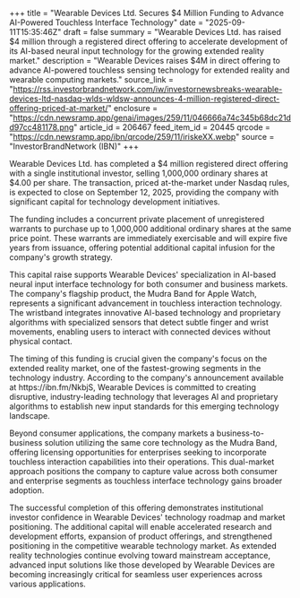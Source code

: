 +++
title = "Wearable Devices Ltd. Secures $4 Million Funding to Advance AI-Powered Touchless Interface Technology"
date = "2025-09-11T15:35:46Z"
draft = false
summary = "Wearable Devices Ltd. has raised $4 million through a registered direct offering to accelerate development of its AI-based neural input technology for the growing extended reality market."
description = "Wearable Devices raises $4M in direct offering to advance AI-powered touchless sensing technology for extended reality and wearable computing markets."
source_link = "https://rss.investorbrandnetwork.com/iw/investornewsbreaks-wearable-devices-ltd-nasdaq-wlds-wldsw-announces-4-million-registered-direct-offering-priced-at-market/"
enclosure = "https://cdn.newsramp.app/genai/images/259/11/046666a74c345b68dc21dd97cc481178.png"
article_id = 206467
feed_item_id = 20445
qrcode = "https://cdn.newsramp.app/ibn/qrcode/259/11/iriskeXX.webp"
source = "InvestorBrandNetwork (IBN)"
+++

<p>Wearable Devices Ltd. has completed a $4 million registered direct offering with a single institutional investor, selling 1,000,000 ordinary shares at $4.00 per share. The transaction, priced at-the-market under Nasdaq rules, is expected to close on September 12, 2025, providing the company with significant capital for technology development initiatives.</p><p>The funding includes a concurrent private placement of unregistered warrants to purchase up to 1,000,000 additional ordinary shares at the same price point. These warrants are immediately exercisable and will expire five years from issuance, offering potential additional capital infusion for the company's growth strategy.</p><p>This capital raise supports Wearable Devices' specialization in AI-based neural input interface technology for both consumer and business markets. The company's flagship product, the Mudra Band for Apple Watch, represents a significant advancement in touchless interaction technology. The wristband integrates innovative AI-based technology and proprietary algorithms with specialized sensors that detect subtle finger and wrist movements, enabling users to interact with connected devices without physical contact.</p><p>The timing of this funding is crucial given the company's focus on the extended reality market, one of the fastest-growing segments in the technology industry. According to the company's announcement available at https://ibn.fm/NkbjS, Wearable Devices is committed to creating disruptive, industry-leading technology that leverages AI and proprietary algorithms to establish new input standards for this emerging technology landscape.</p><p>Beyond consumer applications, the company markets a business-to-business solution utilizing the same core technology as the Mudra Band, offering licensing opportunities for enterprises seeking to incorporate touchless interaction capabilities into their operations. This dual-market approach positions the company to capture value across both consumer and enterprise segments as touchless interface technology gains broader adoption.</p><p>The successful completion of this offering demonstrates institutional investor confidence in Wearable Devices' technology roadmap and market positioning. The additional capital will enable accelerated research and development efforts, expansion of product offerings, and strengthened positioning in the competitive wearable technology market. As extended reality technologies continue evolving toward mainstream acceptance, advanced input solutions like those developed by Wearable Devices are becoming increasingly critical for seamless user experiences across various applications.</p>